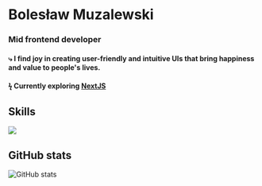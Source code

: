 # Bolesław Muzalewski
### Mid frontend developer
#### ⤷ I find joy in creating user-friendly and intuitive UIs that bring happiness and value to people's lives.
#### ϟ Currently exploring [NextJS](https://nextjs.org/)

## Skills
[<img src="https://skills.thijs.gg/icons?i=react,redux,prisma,nextjs,materialui,js,ts,html,css,git,bash,powershell,docker,azure,firebase&perline=5">](https://skills.thijs.gg)

## GitHub stats
<img alt="GitHub stats" src="https://github-readme-stats.vercel.app/api?username=muzabol2&count_private=true&show_icons=true&theme=dracula">

<!-- [![My Skills](https://skills.thijs.gg/icons?i=react,redux,prisma,nextjs,materialui,js,ts,html,css,git,bash,powershell,docker,azure,firebase&perline=5)](https://skills.thijs.gg) -->
<!--https://github.com/tandpfun/skill-icons -->
